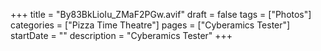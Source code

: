 +++
title = "By83BkLioIu_ZMaF2PGw.avif"
draft = false
tags = ["Photos"]
categories = ["Pizza Time Theatre"]
pages = ["Cyberamics Tester"]
startDate = ""
description = "Cyberamics Tester"
+++
